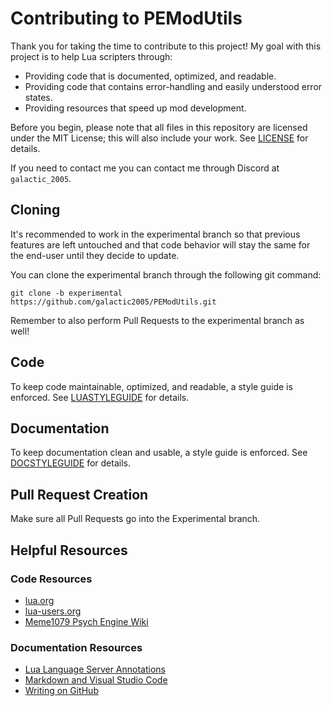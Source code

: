 # Contributing to PEModUtils

Thank you for taking the time to contribute to this project! My goal with this project is to help Lua scripters through:

* Providing code that is documented, optimized, and readable.
* Providing code that contains error-handling and easily understood error states.
* Providing resources that speed up mod development.

Before you begin, please note that all files in this repository are licensed under the MIT License; this will also include your work. See [LICENSE](LICENSE) for details.

If you need to contact me you can contact me through Discord at `galactic_2005`.

## Cloning

It's recommended to work in the experimental branch so that previous features are left untouched and that code behavior will stay the same for the end-user until they decide to update.

You can clone the experimental branch through the following git command:

```git
git clone -b experimental https://github.com/galactic2005/PEModUtils.git
```

Remember to also perform Pull Requests to the experimental branch as well!

## Code

To keep code maintainable, optimized, and readable, a style guide is enforced. See [LUASTYLEGUIDE](Contributing/LUASTYLEGUIDE.md) for details.

## Documentation

To keep documentation clean and usable, a style guide is enforced. See [DOCSTYLEGUIDE](Contributing/DOCSTYLEGUIDE.md) for details.

## Pull Request Creation

Make sure all Pull Requests go into the Experimental branch.

## Helpful Resources

### Code Resources

* [lua.org](https://www.lua.org/)
* [lua-users.org](http://lua-users.org/)
* [Meme1079 Psych Engine Wiki](https://github.com/Meme1079/PsychWiki/wiki)

### Documentation Resources

* [Lua Language Server Annotations](https://luals.github.io/wiki/annotations/)
* [Markdown and Visual Studio Code](https://code.visualstudio.com/docs/languages/markdown)
* [Writing on GitHub](https://docs.github.com/en/get-started/writing-on-github/getting-started-with-writing-and-formatting-on-github)
